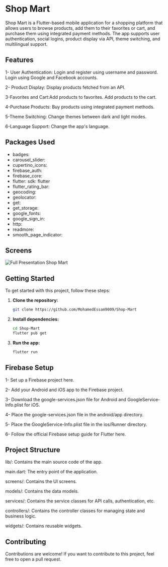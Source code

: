 # Shop Mart

Shop Mart is a Flutter-based mobile application for a shopping platform that allows users to browse products, add them to their favorites or cart, and purchase them using integrated payment methods. The app supports user authentication, social logins, product display via API, theme switching, and multilingual support.

## Features

1- User Authentication: Login and register using username and password. Login using Google and Facebook accounts.

2- Product Display: Display products fetched from an API.

3-Favorites and Cart:Add products to favorites. Add products to the cart.

4-Purchase Products: Buy products using integrated payment methods.

5-Theme Switching: Change themes between dark and light modes.

6-Language Support: Change the app's language.

## Packages Used
 - badges: 
 - carousel_slider: 
 - cupertino_icons: 
 - firebase_auth: 
 - firebase_core: 
 - flutter:
    sdk: flutter
 - flutter_rating_bar: 
 - geocoding: 
 - geolocator: 
 - get: 
 - get_storage: 
 - google_fonts: 
 - google_sign_in: 
 - http: 
 - readmore: 
 - smooth_page_indicator: 

## Screens

![Full Presentation Shop Mart](https://github.com/MohamedEssam9009/Shop-Mart/assets/77198018/400976b5-c4fc-4782-8ae7-489b0b772a53)


## Getting Started

To get started with this project, follow these steps:

1. **Clone the repository:**
   ```bash
   git clone https://github.com/MohamedEssam9009/Shop-Mart
   ```

2. **Install dependencies:**
   ```bash
   cd Shop-Mart
   flutter pub get
   ```

3. **Run the app:**
   ```bash
   flutter run
   ``` 

## Firebase Setup

 1- Set up a Firebase project here.
 
 2- Add your Android and iOS app to the Firebase project.
 
 3- Download the google-services.json file for Android and GoogleService-Info.plist for iOS.
 
 4- Place the google-services.json file in the android/app directory.
 
 5- Place the GoogleService-Info.plist file in the ios/Runner directory.
 
 6- Follow the official Firebase setup guide for Flutter here.

## Project Structure

lib/: Contains the main source code of the app.

main.dart: The entry point of the application.

screens/: Contains the UI screens.

models/: Contains the data models.

services/: Contains the service classes for API calls, authentication, etc.

controllers/: Contains the controller classes for managing state and business logic.

widgets/: Contains reusable widgets.

## Contributing

Contributions are welcome! If you want to contribute to this project, feel free to open a pull request.
